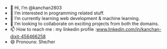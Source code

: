 - 👋 Hi, I’m @kanchan2803
- 👀 I’m interested in programming related stuff.
- 🌱 I’m currently learning web development & machine learning.
- 💞️ I’m looking to collaborate on exciting projects from both the domains.
- 📫 How to reach me : my linkedin profile :www.linkedin.com/in/kanchan-dixit-456466258
- 😄 Pronouns: She/her

<!---
kanchan2803/kanchan2803 is a ✨ special ✨ repository because its `README.md` (this file) appears on your GitHub profile.
You can click the Preview link to take a look at your changes.
--->
